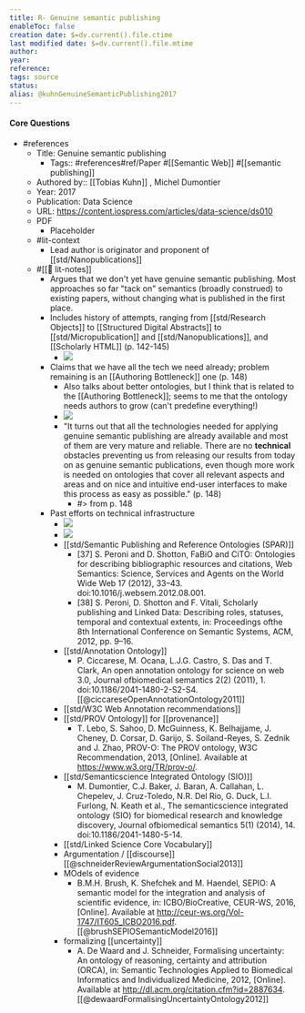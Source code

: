 ```yaml
---
title: R- Genuine semantic publishing
enableToc: false
creation date: $=dv.current().file.ctime
last modified date: $=dv.current().file.mtime
author: 
year: 
reference: 
tags: source
status: 
alias: @kuhnGenuineSemanticPublishing2017
---
```


#### Core Questions

- #references
    - Title: Genuine semantic publishing
        - Tags:: #references#ref/Paper #[[Semantic Web]] #[[semantic publishing]]
    - Authored by::  [[Tobias Kuhn]] ,  Michel Dumontier
    - Year: 2017
    - Publication: Data Science
    - URL: https://content.iospress.com/articles/data-science/ds010
    - PDF
        - Placeholder
    - #lit-context
        - Lead author is originator and proponent of [[std/Nanopublications]]
    - #[[📝 lit-notes]]
        - Argues that we don't yet have genuine semantic publishing. Most approaches so far "tack on" semantics (broadly construed) to existing papers, without changing what is published in the first place.
        - Includes history of attempts, ranging from [[std/Research Objects]] to [[Structured Digital Abstracts]] to [[std/Micropublication]] and [[std/Nanopublications]], and [[Scholarly HTML]] (p. 142-145)
            - ![](https://firebasestorage.googleapis.com/v0/b/firescript-577a2.appspot.com/o/imgs%2Fapp%2Fmegacoglab%2FCp2k6dGc07.png?alt=media&token=b7794f73-426b-48a3-b424-7d7f080cf052)
        - Claims that we have all the tech we need already; problem remaining is an [[Authoring Bottleneck]] one (p. 148)
            - Also talks about better ontologies, but I think that is related to the [[Authoring Bottleneck]]; seems to me that the ontology needs authors to grow (can't predefine everything!)
            - ![](https://firebasestorage.googleapis.com/v0/b/firescript-577a2.appspot.com/o/imgs%2Fapp%2Fmegacoglab%2FBtCE-k-dxP.png?alt=media&token=c0103e5c-c9b6-4e41-b7be-e86785c63d0e)
            - "It turns out that all the technologies needed for applying genuine semantic publishing are already available and most of them are very mature and reliable. There are no __technical__ obstacles preventing us from releasing our results from today on as genuine semantic publications, even though more work is needed on ontologies that cover all relevant aspects and areas and on nice and intuitive end-user interfaces to make this process as easy as possible." (p. 148)
                - #> from p. 148
        - Past efforts on technical infrastructure
            - ![](https://firebasestorage.googleapis.com/v0/b/firescript-577a2.appspot.com/o/imgs%2Fapp%2Fmegacoglab%2FMqFIhHPg-8.png?alt=media&token=db6c3b90-6401-4583-a850-2ce62e686fba)
            - ![](https://firebasestorage.googleapis.com/v0/b/firescript-577a2.appspot.com/o/imgs%2Fapp%2Fmegacoglab%2FKO6kU5N29G.png?alt=media&token=baa411eb-864c-4157-bb87-1bb5db69735a)
            - [[std/Semantic Publishing and Reference Ontologies (SPAR)]]
                - [37] S. Peroni and D. Shotton, FaBiO and CiTO: Ontologies for describing bibliographic resources and citations, Web Semantics: Science, Services and Agents on the World Wide Web 17 (2012), 33–43. doi:10.1016/j.websem.2012.08.001.
                - [38] S. Peroni, D. Shotton and F. Vitali, Scholarly publishing and Linked Data: Describing roles, statuses, temporal and contextual extents, in: Proceedings ofthe 8th International Conference on Semantic Systems, ACM, 2012, pp. 9–16.
            - [[std/Annotation Ontology]]
                - P. Ciccarese, M. Ocana, L.J.G. Castro, S. Das and T. Clark, An open annotation ontology for science on web 3.0, Journal ofbiomedical semantics 2(2) (2011), 1. doi:10.1186/2041-1480-2-S2-S4. [[@ciccareseOpenAnnotationOntology2011]]
            - [[std/W3C Web Annotation recommendations]]
            - [[std/PROV Ontology]] for [[provenance]]
                - T. Lebo, S. Sahoo, D. McGuinness, K. Belhajjame, J. Cheney, D. Corsar, D. Garijo, S. Soiland-Reyes, S. Zednik and J. Zhao, PROV-O: The PROV ontology, W3C Recommendation, 2013, [Online]. Available at https://www.w3.org/TR/prov-o/.
            - [[std/Semanticscience Integrated Ontology (SIO)]]
                - M. Dumontier, C.J. Baker, J. Baran, A. Callahan, L. Chepelev, J. Cruz-Toledo, N.R. Del Rio, G. Duck, L.I. Furlong, N. Keath et al., The semanticscience integrated ontology (SIO) for biomedical research and knowledge discovery, Journal ofbiomedical semantics 5(1) (2014), 14. doi:10.1186/2041-1480-5-14.
            - [[std/Linked Science Core Vocabulary]]
            - Argumentation / [[discourse]] [[@schneiderReviewArgumentationSocial2013]]
            - MOdels of evidence
                - B.M.H. Brush, K. Shefchek and M. Haendel, SEPIO: A semantic model for the integration and analysis of scientific evidence, in: ICBO/BioCreative, CEUR-WS, 2016, [Online]. Available at http://ceur-ws.org/Vol-1747/IT605_ICBO2016.pdf. [[@brushSEPIOSemanticModel2016]]
            - formalizing [[uncertainty]] 
                - A. De Waard and J. Schneider, Formalising uncertainty: An ontology of reasoning, certainty and attribution (ORCA), in: Semantic Technologies Applied to Biomedical Informatics and Individualized Medicine, 2012, [Online]. Available at http://dl.acm.org/citation.cfm?id=2887634. [[@dewaardFormalisingUncertaintyOntology2012]]